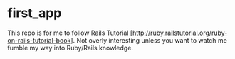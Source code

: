 first_app
=========

This repo is for me to follow Rails Tutorial [http://ruby.railstutorial.org/ruby-on-rails-tutorial-book]. Not overly interesting unless you want to watch me fumble my way into Ruby/Rails knowledge.
